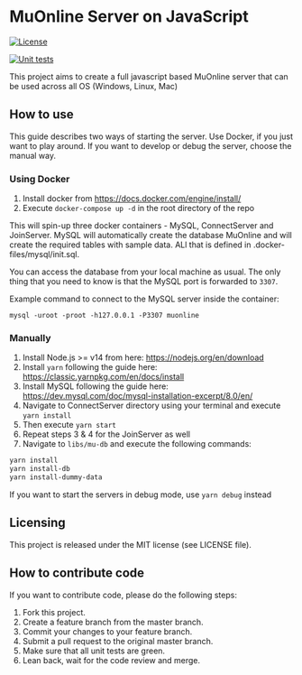 # MuOnline Server on JavaScript
[![License](https://img.shields.io/badge/license-MIT-blue.svg)](LICENSE)

[![Unit tests](https://github.com/pafa7a/mu-online-js/actions/workflows/unit-tests.yml/badge.svg)](https://github.com/pafa7a/mu-online-js/actions/workflows/unit-tests.yml)

This project aims to create a full javascript based MuOnline server that can be used across all OS (Windows, Linux, Mac)

## How to use
This guide describes two ways of starting the server. Use Docker, if you just want to play around. If you want to develop or debug the server, choose the manual way.
### Using Docker
1. Install docker from https://docs.docker.com/engine/install/
2. Execute `docker-compose up -d` in the root directory of the repo

This will spin-up three docker containers - MySQL, ConnectServer and JoinServer.
MySQL will automatically create the database MuOnline and will create the required tables with sample data. ALl that is defined in .docker-files/mysql/init.sql.

You can access the database from your local machine as usual. The only thing that you need to know is that the MySQL port is forwarded to `3307`.

Example command to connect to the MySQL server inside the container:

`mysql -uroot -proot -h127.0.0.1 -P3307 muonline`

### Manually
1. Install Node.js >= v14 from here: https://nodejs.org/en/download
2. Install `yarn` following the guide here: https://classic.yarnpkg.com/en/docs/install
3. Install MySQL following the guide here: https://dev.mysql.com/doc/mysql-installation-excerpt/8.0/en/
4. Navigate to ConnectServer directory using your terminal and execute `yarn install`
5. Then execute `yarn start`
6. Repeat steps 3 & 4 for the JoinServer as well 
7. Navigate to `libs/mu-db` and execute the following commands:
```bash
yarn install
yarn install-db
yarn install-dummy-data
```

If you want to start the servers in debug mode, use `yarn debug` instead


## Licensing
This project is released under the MIT license (see LICENSE file).

## How to contribute code
If you want to contribute code, please do the following steps:
1. Fork this project.
2. Create a feature branch from the master branch.
3. Commit your changes to your feature branch.
4. Submit a pull request to the original master branch.
5. Make sure that all unit tests are green.
6. Lean back, wait for the code review and merge.
